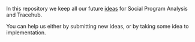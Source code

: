 In this repository we keep all our future [ideas](https://github.com/tracehubpm/ideas/issues) for Social Program Analysis and Tracehub.

You can help us either by submitting new ideas, or by taking some idea to implementation.
